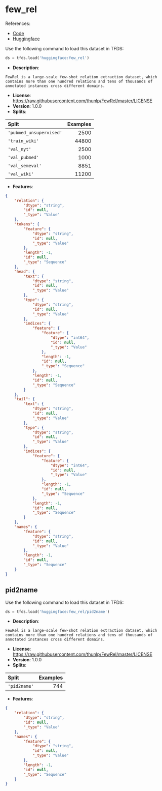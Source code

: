 # few_rel

References:

*   [Code](https://github.com/huggingface/datasets/blob/master/datasets/few_rel)
*   [Huggingface](https://huggingface.co/datasets/few_rel)



Use the following command to load this dataset in TFDS:

```python
ds = tfds.load('huggingface:few_rel')
```

*   **Description**:

```
FewRel is a large-scale few-shot relation extraction dataset, which contains more than one hundred relations and tens of thousands of annotated instances cross different domains.
```

*   **License**: https://raw.githubusercontent.com/thunlp/FewRel/master/LICENSE
*   **Version**: 1.0.0
*   **Splits**:

Split  | Examples
:----- | -------:
`'pubmed_unsupervised'` | 2500
`'train_wiki'` | 44800
`'val_nyt'` | 2500
`'val_pubmed'` | 1000
`'val_semeval'` | 8851
`'val_wiki'` | 11200

*   **Features**:

```json
{
    "relation": {
        "dtype": "string",
        "id": null,
        "_type": "Value"
    },
    "tokens": {
        "feature": {
            "dtype": "string",
            "id": null,
            "_type": "Value"
        },
        "length": -1,
        "id": null,
        "_type": "Sequence"
    },
    "head": {
        "text": {
            "dtype": "string",
            "id": null,
            "_type": "Value"
        },
        "type": {
            "dtype": "string",
            "id": null,
            "_type": "Value"
        },
        "indices": {
            "feature": {
                "feature": {
                    "dtype": "int64",
                    "id": null,
                    "_type": "Value"
                },
                "length": -1,
                "id": null,
                "_type": "Sequence"
            },
            "length": -1,
            "id": null,
            "_type": "Sequence"
        }
    },
    "tail": {
        "text": {
            "dtype": "string",
            "id": null,
            "_type": "Value"
        },
        "type": {
            "dtype": "string",
            "id": null,
            "_type": "Value"
        },
        "indices": {
            "feature": {
                "feature": {
                    "dtype": "int64",
                    "id": null,
                    "_type": "Value"
                },
                "length": -1,
                "id": null,
                "_type": "Sequence"
            },
            "length": -1,
            "id": null,
            "_type": "Sequence"
        }
    },
    "names": {
        "feature": {
            "dtype": "string",
            "id": null,
            "_type": "Value"
        },
        "length": -1,
        "id": null,
        "_type": "Sequence"
    }
}
```



## pid2name


Use the following command to load this dataset in TFDS:

```python
ds = tfds.load('huggingface:few_rel/pid2name')
```

*   **Description**:

```
FewRel is a large-scale few-shot relation extraction dataset, which contains more than one hundred relations and tens of thousands of annotated instances cross different domains.
```

*   **License**: https://raw.githubusercontent.com/thunlp/FewRel/master/LICENSE
*   **Version**: 1.0.0
*   **Splits**:

Split  | Examples
:----- | -------:
`'pid2name'` | 744

*   **Features**:

```json
{
    "relation": {
        "dtype": "string",
        "id": null,
        "_type": "Value"
    },
    "names": {
        "feature": {
            "dtype": "string",
            "id": null,
            "_type": "Value"
        },
        "length": -1,
        "id": null,
        "_type": "Sequence"
    }
}
```


